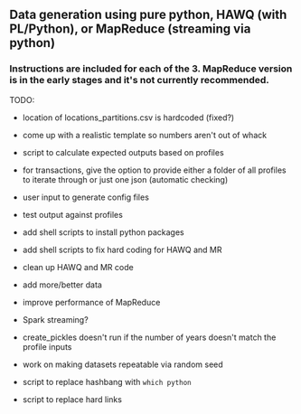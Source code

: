 ## Data generation using pure python, HAWQ (with PL/Python), or MapReduce (streaming via python)

### Instructions are included for each of the 3. MapReduce version is in the early stages and it's not currently recommended.

TODO:
* location of locations_partitions.csv is hardcoded (fixed?)
* come up with a realistic template so numbers aren't out of whack
* script to calculate expected outputs based on profiles
* for transactions, give the option to provide either a folder of all profiles to iterate through or just one json (automatic checking)
* user input to generate config files

* test output against profiles
* add shell scripts to install python packages
* add shell scripts to fix hard coding for HAWQ and MR
* clean up HAWQ and MR code
* add more/better data

* improve performance of MapReduce
* Spark streaming?

* create_pickles doesn't run if the number of years doesn't match the profile inputs
* work on making datasets repeatable via random seed
* script to replace hashbang with `which python`
* script to replace hard links

